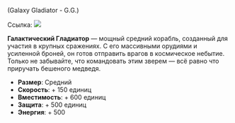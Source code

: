 (Galaxy Gladiator - G.G.)

Ссылка: ![](https://avatars.mds.yandex.net/get-shedevrum/12164584/img_14a869722c0611efaeb1b64399d29237/orig)

**Галактический Гладиатор** — мощный средний корабль, созданный для участия в крупных сражениях. С его массивными орудиями и усиленной броней, он готов отправить врагов в космическое небытие. Только не забывайте, что командовать этим зверем — всё равно что приручать бешеного медведя.

- **Размер**: Средний
- **Скорость**: + 150 единиц
- **Вместимость**: + 600 единиц
- **Защита**: + 500 единиц
- **Энергия**: + 500